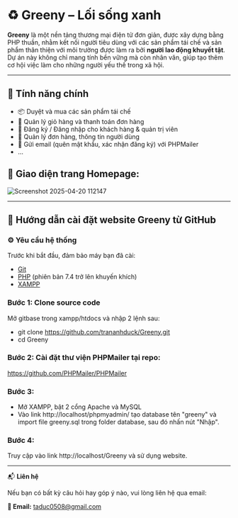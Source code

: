 ﻿# ♻️ Greeny – Lối sống xanh

**Greeny** là một nền tảng thương mại điện tử đơn giản, được xây dựng bằng PHP thuần, nhằm kết nối người tiêu dùng với các sản phẩm tái chế và sản phẩm thân thiện với môi trường được làm ra bởi **người lao động khuyết tật**. Dự án này không chỉ mang tính bền vững mà còn nhân văn, giúp tạo thêm cơ hội việc làm cho những người yếu thế trong xã hội.

---

## 🌟 Tính năng chính

- 📦 Duyệt và mua các sản phẩm tái chế
- 🛒 Quản lý giỏ hàng và thanh toán đơn hàng
- 👤 Đăng ký / Đăng nhập cho khách hàng & quản trị viên
- 🧾 Quản lý đơn hàng, thông tin người dùng
- 📧 Gửi email (quên mật khẩu, xác nhận đăng ký) với PHPMailer
- ...
## 🌟 Giao diện trang Homepage:
![Screenshot 2025-04-20 112147](https://github.com/user-attachments/assets/83dbed6d-c159-42c2-be08-3f4e1dc8a67d)

---

## 🚀 Hướng dẫn cài đặt website Greeny từ GitHub

### ⚙️ Yêu cầu hệ thống

Trước khi bắt đầu, đảm bảo máy bạn đã cài:

- [Git](https://git-scm.com/)
- [PHP](https://www.php.net/) (phiên bản 7.4 trở lên khuyến khích)
- [XAMPP](https://sourceforge.net/projects/xampp/files/XAMPP%20Windows/8.0.30/xampp-windows-x64-8.0.30-0-VS16-installer.exe/download)


### Bước 1: Clone source code
Mở gitbase trong xampp/htdocs và nhập 2 lệnh sau:
- git clone https://github.com/trananhduck/Greeny.git
- cd Greeny

### Bước 2: Cài đặt thư viện PHPMailer tại repo:
https://github.com/PHPMailer/PHPMailer

### Bước 3: 
- Mở XAMPP, bật 2 cổng Apache và MySQL
- Vào link http://localhost/phpmyadmin/ tạo database tên "greeny" và import file greeny.sql trong folder database, sau đó nhấn nút "Nhập".

### Bước 4:
Truy cập vào link http://localhost/Greeny và sử dụng website.

---

📬 **Liên hệ**

Nếu bạn có bất kỳ câu hỏi hay góp ý nào, vui lòng liên hệ qua email:

**📧 Email:** taduc0508@gmail.com
 
